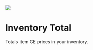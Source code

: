 ![](https://raw.githubusercontent.com/erversteeg/inventorytotal/master/icon.png?size=128)

# Inventory Total
Totals item GE prices in your inventory.